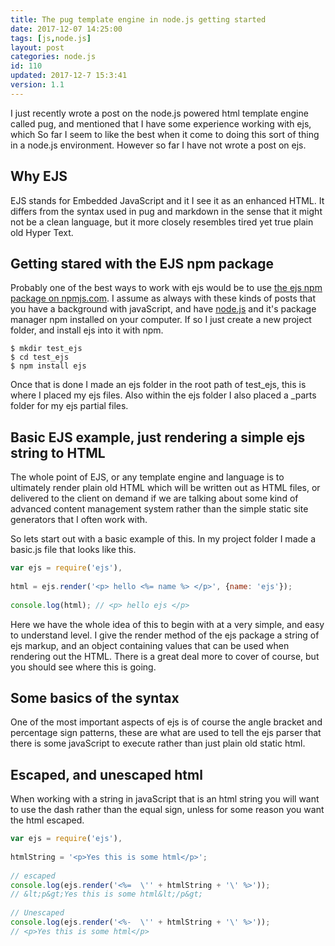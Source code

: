 ```yaml
---
title: The pug template engine in node.js getting started
date: 2017-12-07 14:25:00
tags: [js,node.js]
layout: post
categories: node.js
id: 110
updated: 2017-12-7 15:3:41
version: 1.1
---
```


I just recently wrote a post on the node.js powered html template engine called pug, and mentioned that I have some experience working with ejs, which So far I seem to like the best when it come to doing this sort of thing in a node.js environment. However so far I have not wrote a post on ejs.

<!-- more -->

## Why EJS

EJS stands for Embedded JavaScript and it I see it as an enhanced HTML. It differs from the syntax used in pug and markdown in the sense that it might not be a clean language, but it more closely resembles tired yet true plain old Hyper Text.

## Getting stared with the EJS npm package

Probably one of the best ways to work with ejs would be to use [the ejs npm package on npmjs.com](https://www.npmjs.com/package/ejs). I assume as always with these kinds of posts that you have a background with javaScript, and have [node.js](https://nodejs.org/en/) and it's package manager npm installed on your computer. If so I just create a new project folder, and install ejs into it with npm.

```
$ mkdir test_ejs
$ cd test_ejs
$ npm install ejs
```

Once that is done I made an ejs folder in the root path of test_ejs, this is where I placed my ejs files. Also within the ejs folder I also placed a _parts folder for my ejs partial files.

## Basic EJS example, just rendering a simple ejs string to HTML

The whole point of EJS, or any template engine and language is to ultimately render plain old HTML which will be written out as HTML files, or delivered to the client on demand if we are talking about some kind of advanced content management system rather than the simple static site generators that I often work with.

So lets start out with a basic example of this. In my project folder I made a basic.js file that looks like this.

```js
var ejs = require('ejs'),
 
html = ejs.render('<p> hello <%= name %> </p>', {name: 'ejs'});
 
console.log(html); // <p> hello ejs </p>
```

Here we have the whole idea of this to begin with at a very simple, and easy to understand level. I give the render method of the ejs package a string of ejs markup, and an object containing values that can be used when rendering out the HTML. There is a great deal more to cover of course, but you should see where this is going.

## Some basics of the syntax

One of the most important aspects of ejs is of course the angle bracket and percentage sign patterns, these are what are used to tell the ejs parser that there is some javaScript to execute rather than just plain old static html.


## Escaped, and unescaped html

When working with a string in javaScript that is an html string you will want to use the dash rather than the equal sign, unless for some reason you want the html escaped.

```js
var ejs = require('ejs'),
 
htmlString = '<p>Yes this is some html</p>';
 
// escaped
console.log(ejs.render('<%=  \'' + htmlString + '\' %>'));
// &lt;p&gt;Yes this is some html&lt;/p&gt;
 
// Unescaped
console.log(ejs.render('<%-  \'' + htmlString + '\' %>'));
// <p>Yes this is some html</p>
```
